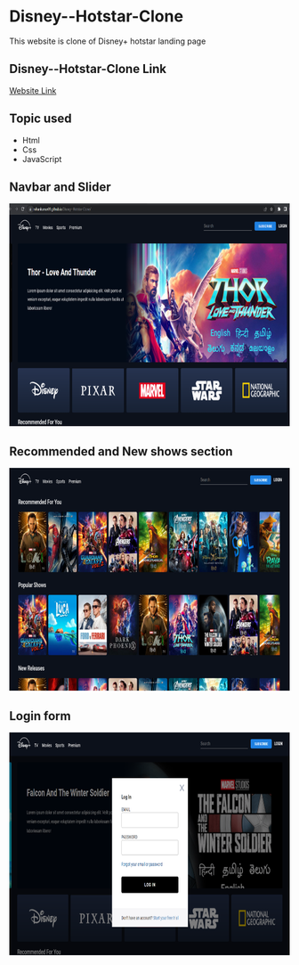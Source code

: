 # Disney--Hotstar-Clone
This website is clone of Disney+ hotstar landing page

## Disney--Hotstar-Clone Link
[Website Link](https://rohankumar01.github.io/Disney--Hotstar-Clone/)

## Topic used
- Html
- Css
- JavaScript

## Navbar and Slider 

<img src="images/preview1.png" width=800px height = 400px>


## Recommended and New shows section

<img src="images/preview2.png" width=800px height = 400px>


## Login form

<img src="images/preview3.png" width=800px height = 400px>
